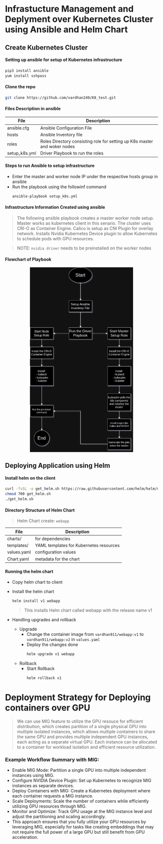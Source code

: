 # Infrastucture Management and Deplyment over Kubernetes Cluster using Ansible and Helm Chart 

## Create Kubernetes Cluster
#### Setting up ansible for setup of Kubernetes infrastructure 

```sh
pip3 install ansible
yum install sshpass
```

#### Clone the repo
```sh
git clone https://github.com/vardhan249/K8_test.git
```

#### Files Description in ansible

| File | Description |
| ------ | ------ |
| ansible.cfg | Ansible Configuration File |
| hosts | Ansible Inventory file  |
| roles | Roles Directory consisting role for setting up K8s master and woker nodes |
| setup_k8s.yml | Driver Playbook to run the roles |

#### Steps to run Ansible to setup infrastructure
- Enter the master and worker node IP under the respective hosts group in ansible 
- Run the playbook using the followinf command
    ```sh
    ansible-playbook setup_k8s.yml
    ```
    
#### Infrastructure Information Created using ansible
> The following ansible playbook creates a master worker node setup.
> Master works as kubernetes client in this senario.
> The cluster uses CRI-O as Container Engine.
> Calico is setup as CNI Plugin for overlay network.
> Installs Nvidia Kubernetes Device plugin to allow Kubernetes to schedule pods with GPU resources.

> NOTE: `nvidia driver` needs to be preinstalled on the worker nodes

#### Flowchart of Playbook
<div align="center">
  <img src="images/Kubernetes_playbook.jpg" alt="Flowchart" width="340">
</div>

## Deploying Application using Helm
#### Install helm on the client

```sh
curl -fsSL -o get_helm.sh https://raw.githubusercontent.com/helm/helm/main/scripts/get-helm-3
chmod 700 get_helm.sh
./get_helm.sh
```

#### Directory Structure of Helm Chart

> Helm Chart create: `webapp`

| File | Description |
| ------ | ------ |
| charts/ |  for dependencies |
| templates/ | YAML templates for Kubernetes resources  |
| values.yaml | configuration values |
| Chart.yaml | metadata for the chart |

#### Running the helm chart
- Copy helm chart to client

- Install the helm chart
    ```bash
    helm install v1 webapp
    ```
    > This installs Helm chart called webapp with the release name v1
    
- Handling upgrades and rollback
     - Upgrade 
         - Change the container image from `vardhan911/webapp:v1` to `vardhan911/webapp:v2` in `values.yaml`
         - Deploy the changes done
           ```bash
           helm upgrade v1 webapp
           ```
    - Rollback
        - Start Rollback
            ```sh
            helm rollback v1
            ```

# Deployment Strategy for Deploying containers over GPU
> We can use MIG feature to utilize the GPU resouce for efficient distribution, which creates partition of a single physical GPU into multiple isolated instances, which allows multiple containers to share the same GPU and provides multiple independent GPU instances, each acting as a separate virtual GPU. Each instance can be allocated to a container for workload isolation and efficient resource utilization. 

### Example Workflow Summary with MIG:
   - Enable MIG Mode: Partition a single GPU into multiple independent instances using MIG.
   - Configure NVIDIA Device Plugin: Set up Kubernetes to recognize MIG instances as separate devices.
   - Deploy Containers with MIG: Create a Kubernetes deployment where each container requests a MIG instance.
   - Scale Deployments: Scale the number of containers while efficiently utilizing GPU resources through MIG.
   - Monitor and Optimize: Track GPU usage at the MIG instance level and adjust the partitioning and scaling accordingly.
   - This approach ensures that you fully utilize your GPU resources by leveraging MIG, especially for tasks like creating embeddings that may not require the full power of a large GPU but still benefit from GPU acceleration.
    




